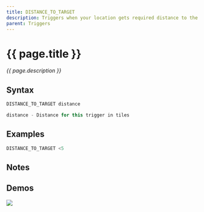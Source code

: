 ```yaml
---
title: DISTANCE_TO_TARGET
description: Triggers when your location gets required distance to the target location
parent: Triggers
---
```


# {{ page.title }}

_{{ page.description }}_

## Syntax

```java
DISTANCE_TO_TARGET distance 

distance - Distance for this trigger in tiles
```

## Examples

```java
DISTANCE_TO_TARGET <5
```

## Notes


## Demos

![](N/A)

